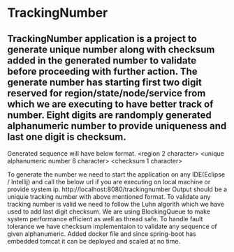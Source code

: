 # TrackingNumber 
## TrackingNumber application is a project to generate unique number along with checksum added in the generated number to validate before proceeding with further action. The generate number has starting first two digit reserved for region/state/node/service from which we are executing to have better track of number. Eight digits are randomply generated alphanumeric number to provide uniqueness and last one digit is checksum.
Generated sequence will have below format.
<region 2 character> <unique alphanumeric number 8 character> <checksum 1 character>

To generate the number we need to start the application on any IDE(Eclipse / Intellij) and call the below url if you are executing on local machine or provide system ip.
http://localhost:8080/trackingnumber
Output should be a uniquie tracking number with above mentioned format. 
To validate any tracking number is valid we need to follow the Luhn algorith which we have used to add last digit checksum.
We are using BlockingQueue to make system performance efficient as well as thread safe. 
To handle fault tolerance we have checksum implementaion to validate any sequence of given alphanumeric.
Added docker file and since spring-boot has embedded tomcat it can be deployed and scaled at no time. 


